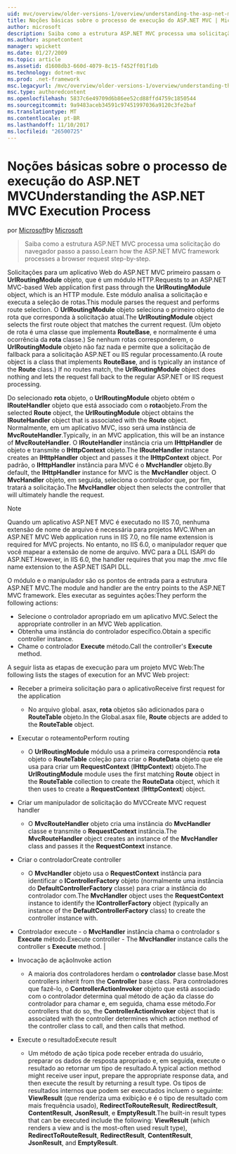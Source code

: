 ```yaml
---
uid: mvc/overview/older-versions-1/overview/understanding-the-asp-net-mvc-execution-process
title: Noções básicas sobre o processo de execução do ASP.NET MVC | Microsoft Docs
author: microsoft
description: Saiba como a estrutura ASP.NET MVC processa uma solicitação do navegador passo a passo.
ms.author: aspnetcontent
manager: wpickett
ms.date: 01/27/2009
ms.topic: article
ms.assetid: d1608db3-660d-4079-8c15-f452ff01f1db
ms.technology: dotnet-mvc
ms.prod: .net-framework
msc.legacyurl: /mvc/overview/older-versions-1/overview/understanding-the-asp-net-mvc-execution-process
msc.type: authoredcontent
ms.openlocfilehash: 5837c6e49709d6b86ee52cd88ffd4759c1850544
ms.sourcegitcommit: 9a9483aceb34591c97451997036a9120c3fe2baf
ms.translationtype: MT
ms.contentlocale: pt-BR
ms.lasthandoff: 11/10/2017
ms.locfileid: "26500725"
---
```

<a name="understanding-the-aspnet-mvc-execution-process"></a><span data-ttu-id="f7f35-103">Noções básicas sobre o processo de execução do ASP.NET MVC</span><span class="sxs-lookup"><span data-stu-id="f7f35-103">Understanding the ASP.NET MVC Execution Process</span></span>
====================
<span data-ttu-id="f7f35-104">por [Microsoft](https://github.com/microsoft)</span><span class="sxs-lookup"><span data-stu-id="f7f35-104">by [Microsoft](https://github.com/microsoft)</span></span>

> <span data-ttu-id="f7f35-105">Saiba como a estrutura ASP.NET MVC processa uma solicitação do navegador passo a passo.</span><span class="sxs-lookup"><span data-stu-id="f7f35-105">Learn how the ASP.NET MVC framework processes a browser request step-by-step.</span></span>


<span data-ttu-id="f7f35-106">Solicitações para um aplicativo Web do ASP.NET MVC primeiro passam o **UrlRoutingModule** objeto, que é um módulo HTTP.</span><span class="sxs-lookup"><span data-stu-id="f7f35-106">Requests to an ASP.NET MVC-based Web application first pass through the **UrlRoutingModule** object, which is an HTTP module.</span></span> <span data-ttu-id="f7f35-107">Este módulo analisa a solicitação e executa a seleção de rotas.</span><span class="sxs-lookup"><span data-stu-id="f7f35-107">This module parses the request and performs route selection.</span></span> <span data-ttu-id="f7f35-108">O **UrlRoutingModule** objeto seleciona o primeiro objeto de rota que corresponda à solicitação atual.</span><span class="sxs-lookup"><span data-stu-id="f7f35-108">The **UrlRoutingModule** object selects the first route object that matches the current request.</span></span> <span data-ttu-id="f7f35-109">(Um objeto de rota é uma classe que implementa **RouteBase**, e normalmente é uma ocorrência da **rota** classe.) Se nenhum rotas corresponderem, o **UrlRoutingModule** objeto não faz nada e permite que a solicitação de fallback para a solicitação ASP.NET ou IIS regular processamento.</span><span class="sxs-lookup"><span data-stu-id="f7f35-109">(A route object is a class that implements **RouteBase**, and is typically an instance of the **Route** class.) If no routes match, the **UrlRoutingModule** object does nothing and lets the request fall back to the regular ASP.NET or IIS request processing.</span></span>

<span data-ttu-id="f7f35-110">Do selecionado **rota** objeto, o **UrlRoutingModule** objeto obtém o **IRouteHandler** objeto que está associado com o **rota**objeto.</span><span class="sxs-lookup"><span data-stu-id="f7f35-110">From the selected **Route** object, the **UrlRoutingModule** object obtains the **IRouteHandler** object that is associated with the **Route** object.</span></span> <span data-ttu-id="f7f35-111">Normalmente, em um aplicativo MVC, isso será uma instância de **MvcRouteHandler**.</span><span class="sxs-lookup"><span data-stu-id="f7f35-111">Typically, in an MVC application, this will be an instance of **MvcRouteHandler**.</span></span> <span data-ttu-id="f7f35-112">O **IRouteHandler** instância cria um **IHttpHandler** de objeto e transmite o **IHttpContext** objeto.</span><span class="sxs-lookup"><span data-stu-id="f7f35-112">The **IRouteHandler** instance creates an **IHttpHandler** object and passes it the **IHttpContext** object.</span></span> <span data-ttu-id="f7f35-113">Por padrão, o **IHttpHandler** instância para MVC é o **MvcHandler** objeto.</span><span class="sxs-lookup"><span data-stu-id="f7f35-113">By default, the **IHttpHandler** instance for MVC is the **MvcHandler** object.</span></span> <span data-ttu-id="f7f35-114">O **MvcHandler** objeto, em seguida, seleciona o controlador que, por fim, tratará a solicitação.</span><span class="sxs-lookup"><span data-stu-id="f7f35-114">The **MvcHandler** object then selects the controller that will ultimately handle the request.</span></span>

> [!NOTE]
> <span data-ttu-id="f7f35-115">Quando um aplicativo ASP.NET MVC é executado no IIS 7.0, nenhuma extensão de nome de arquivo é necessária para projetos MVC.</span><span class="sxs-lookup"><span data-stu-id="f7f35-115">When an ASP.NET MVC Web application runs in IIS 7.0, no file name extension is required for MVC projects.</span></span> <span data-ttu-id="f7f35-116">No entanto, no IIS 6.0, o manipulador requer que você mapear a extensão de nome de arquivo. MVC para a DLL ISAPI do ASP.NET.</span><span class="sxs-lookup"><span data-stu-id="f7f35-116">However, in IIS 6.0, the handler requires that you map the .mvc file name extension to the ASP.NET ISAPI DLL.</span></span>


<span data-ttu-id="f7f35-117">O módulo e o manipulador são os pontos de entrada para a estrutura ASP.NET MVC.</span><span class="sxs-lookup"><span data-stu-id="f7f35-117">The module and handler are the entry points to the ASP.NET MVC framework.</span></span> <span data-ttu-id="f7f35-118">Eles executar as seguintes ações:</span><span class="sxs-lookup"><span data-stu-id="f7f35-118">They perform the following actions:</span></span>

- <span data-ttu-id="f7f35-119">Selecione o controlador apropriado em um aplicativo MVC.</span><span class="sxs-lookup"><span data-stu-id="f7f35-119">Select the appropriate controller in an MVC Web application.</span></span>
- <span data-ttu-id="f7f35-120">Obtenha uma instância do controlador específico.</span><span class="sxs-lookup"><span data-stu-id="f7f35-120">Obtain a specific controller instance.</span></span>
- <span data-ttu-id="f7f35-121">Chame o controlador **Execute** método.</span><span class="sxs-lookup"><span data-stu-id="f7f35-121">Call the controller's **Execute** method.</span></span>

<span data-ttu-id="f7f35-122">A seguir lista as etapas de execução para um projeto MVC Web:</span><span class="sxs-lookup"><span data-stu-id="f7f35-122">The following lists the stages of execution for an MVC Web project:</span></span>

- <span data-ttu-id="f7f35-123">Receber a primeira solicitação para o aplicativo</span><span class="sxs-lookup"><span data-stu-id="f7f35-123">Receive first request for the application</span></span> 

    - <span data-ttu-id="f7f35-124">No arquivo global. asax, **rota** objetos são adicionados para o **RouteTable** objeto.</span><span class="sxs-lookup"><span data-stu-id="f7f35-124">In the Global.asax file, **Route** objects are added to the **RouteTable** object.</span></span>
- <span data-ttu-id="f7f35-125">Executar o roteamento</span><span class="sxs-lookup"><span data-stu-id="f7f35-125">Perform routing</span></span> 

    - <span data-ttu-id="f7f35-126">O **UrlRoutingModule** módulo usa a primeira correspondência **rota** objeto o **RouteTable** coleção para criar o **RouteData** objeto que ele usa para criar um **RequestContext** (**IHttpContext**) objeto.</span><span class="sxs-lookup"><span data-stu-id="f7f35-126">The **UrlRoutingModule** module uses the first matching **Route** object in the **RouteTable** collection to create the **RouteData** object, which it then uses to create a **RequestContext** (**IHttpContext**) object.</span></span>
- <span data-ttu-id="f7f35-127">Criar um manipulador de solicitação do MVC</span><span class="sxs-lookup"><span data-stu-id="f7f35-127">Create MVC request handler</span></span> 

    - <span data-ttu-id="f7f35-128">O **MvcRouteHandler** objeto cria uma instância do **MvcHandler** classe e transmite o **RequestContext** instância.</span><span class="sxs-lookup"><span data-stu-id="f7f35-128">The **MvcRouteHandler** object creates an instance of the **MvcHandler** class and passes it the **RequestContext** instance.</span></span>
- <span data-ttu-id="f7f35-129">Criar o controlador</span><span class="sxs-lookup"><span data-stu-id="f7f35-129">Create controller</span></span> 

    - <span data-ttu-id="f7f35-130">O **MvcHandler** objeto usa o **RequestContext** instância para identificar o **IControllerFactory** objeto (normalmente uma instância do  **DefaultControllerFactory** classe) para criar a instância do controlador com.</span><span class="sxs-lookup"><span data-stu-id="f7f35-130">The **MvcHandler** object uses the **RequestContext** instance to identify the **IControllerFactory** object (typically an instance of the **DefaultControllerFactory** class) to create the controller instance with.</span></span>
- <span data-ttu-id="f7f35-131">Controlador execute - o **MvcHandler** instância chama o controlador s **Execute** método.</span><span class="sxs-lookup"><span data-stu-id="f7f35-131">Execute controller - The **MvcHandler** instance calls the controller s **Execute** method.</span></span> |
- <span data-ttu-id="f7f35-132">Invocação de ação</span><span class="sxs-lookup"><span data-stu-id="f7f35-132">Invoke action</span></span> 

    - <span data-ttu-id="f7f35-133">A maioria dos controladores herdam o **controlador** classe base.</span><span class="sxs-lookup"><span data-stu-id="f7f35-133">Most controllers inherit from the **Controller** base class.</span></span> <span data-ttu-id="f7f35-134">Para controladores que fazê-lo, o **ControllerActionInvoker** objeto que está associado com o controlador determina qual método de ação da classe do controlador para chamar e, em seguida, chama esse método.</span><span class="sxs-lookup"><span data-stu-id="f7f35-134">For controllers that do so, the **ControllerActionInvoker** object that is associated with the controller determines which action method of the controller class to call, and then calls that method.</span></span>
- <span data-ttu-id="f7f35-135">Execute o resultado</span><span class="sxs-lookup"><span data-stu-id="f7f35-135">Execute result</span></span> 

    - <span data-ttu-id="f7f35-136">Um método de ação típica pode receber entrada do usuário, preparar os dados de resposta apropriado e, em seguida, execute o resultado ao retornar um tipo de resultado.</span><span class="sxs-lookup"><span data-stu-id="f7f35-136">A typical action method might receive user input, prepare the appropriate response data, and then execute the result by returning a result type.</span></span> <span data-ttu-id="f7f35-137">Os tipos de resultados internos que podem ser executados incluem o seguinte: **ViewResult** (que renderiza uma exibição e é o tipo de resultado com mais frequência usado), **RedirectToRouteResult**,  **RedirectResult**, **ContentResult**, **JsonResult**, e **EmptyResult**.</span><span class="sxs-lookup"><span data-stu-id="f7f35-137">The built-in result types that can be executed include the following: **ViewResult** (which renders a view and is the most-often used result type), **RedirectToRouteResult**, **RedirectResult**, **ContentResult**, **JsonResult**, and **EmptyResult**.</span></span>
